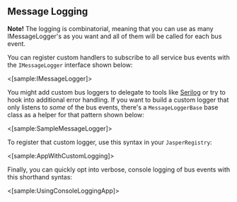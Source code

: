 <!--title: Customizing Bus Logging -->

## Message Logging

<div class="alert alert-success"><b>Note!</b> The logging is combinatorial, meaning that you can use as many IMessageLogger's
as you want and all of them will be called for each bus event.</div>

You can register custom handlers to subscribe to all service bus events with the `IMessageLogger` interface shown below:

<[sample:IMessageLogger]>

You might add custom bus loggers to delegate to tools like [Serilog](https://serilog.net/) or try to hook into additional error handling.
If you want to build a custom logger that only listens to *some* of the bus events, there's a `MessageLoggerBase` base class as a helper
for that pattern shown below:

<[sample:SampleMessageLogger]>

To register that custom logger, use this syntax in your `JasperRegistry`:

<[sample:AppWithCustomLogging]>

Finally, you can quickly opt into verbose, console logging of bus events with this shorthand syntas:

<[sample:UsingConsoleLoggingApp]>


